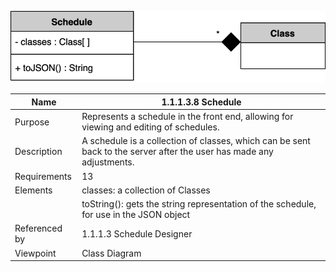 ![Design Document](TeamThreeFiles/1.1.1.3.8.svg)

| Name | 1.1.1.3.8 Schedule |
| ----------- | ----------- |
| Purpose | Represents a schedule in the front end, allowing for viewing and editing of schedules. |
| Description | A schedule is a collection of classes, which can be sent back to the server after the user has made any adjustments.  |
| Requirements | 13 |
| Elements | classes: a collection of Classes |
|          | toString(): gets the string representation of the schedule, for use in the JSON object |
| Referenced by | 1.1.1.3 Schedule Designer |
| Viewpoint | Class Diagram |
